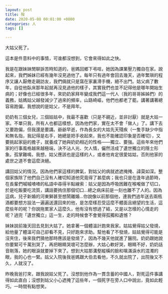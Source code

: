 ```yaml
---
layout: post
title: 歿
date: 2020-05-08 00:01:00 +0800
categories: 人
tags: []

---
```

大姑父死了。

這本是件意料中的事情，可谁都沒想到，它會來得如此之快。

我是在跟妹妹閒聊訴苦時知道的，爸媽回鄉下弔唁，她因為課業壓力獨自在家。說起來，我們姊妹已經有幾年沒見過他了。每年只有過年會回去幾天，過年繁瑣的程序又讓人厭倦走親訪友，我們倆就只是窩在家裏滑手機，絕不出門。姑父病了數年，自從他臥床那年起就再沒見過他的樣子，其實我們也並不記得他是哪年開始生病的；好像也已經很多年，來奶奶家拜年變成我們這一代人（我的哥哥姊姊們）的義務，姑媽姑父越發減少了過來的頻率，山路崎嶇，他們也都老了罷。講著講著總容易跑偏，我想說的是姑父，不是拜年。

奶奶有三個女兒，三個姑姑中，我最不喜歡（只是不親近，並非討厭）就是大姑一家。不單只我，所有人也都這樣想，因為他們家，實在太不會「做人」了。講下去又要跑偏，但我還是要講。爺爺早逝，作為長女的大姑先天殘疾（一隻手缺少中指和無名指，我記得是右手，她總是把手收起來，我也不能確認印象是否確切），又要挑起家庭的擔子，就養成了她與奶奶相近的性格——獨立、要強。這些年來他們家的行事風格越來越極端，決不沾人光、欠人情，儼然活成了遺世獨立的隱士形象。孤掌難鳴，我想，姑父應該也是這樣的人，或者他肯定很愛姑姑，否則他家的處世之道不會這麼決絕。

講回姑父的情況。因為他們家這樣的脾氣，對姑父的病就遮遮掩掩、諱莫如深。整個家族除了他們自己沒有人確切知道他究竟得了甚麼病；我也只是在逢年過節時，在長輩們嘁嘁喳喳的私語中尋得半點線索：姑父是因為呼吸困難在喉嚨做了切口，於是吃飯要吃流質，講話要摀住那個切口…總之病床前是一刻也離不了人的。因為這病，兒子新婚的河東獅甚至想鬧離婚…你說像以前那個他，連我們過年送去兩瓶酒都要想方設法一遍遍送還回來的他，是怎麼樣忍受這麼不體面且絕望的生活，這麼些年的呢？你說拖累家人這麼久，他有沒有想過了結，又是以怎樣的心情走的呢？過完「遺世獨立」這一生，走的時候會不會覺得孤獨和遺憾？

妹妹說前幾天回去見到大姑了。她拿著一個體溫計跑來我家。姑姑覺得姑父發燒，給他量了體溫可自己卻看不見，只好跑來求助。幫他看了不發燒，姑姑覺得可能是沒夾住，後來我們猜他那時應該是發燒了，因為不幾天他就進了醫院。奶奶跟她說你要緊可千萬別哭了，再把眼睛哭壞可怎麼辦，大姑心軟好哭，眼睛不好，奶奶話音剛落，她的眼淚就要掉下來了。想到大姑那溝壑縱橫的臉和噙滿淚水的混濁的眼，我的心也一緊。姑父入院後我爸媽跟大伯去看他，不久就出院了，出院後又不久，人就沒了。

昨晚我爸打來，跟我說姑父死了。沒想到他作為一貫含蓄的中國人，對死這件事講得如此直白；沒想到姑父小心遮掩了這些年，一個死字在旁人口中說出，竟如此輕巧。一時間有點想笑。